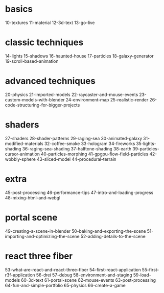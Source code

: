 # basics

10-textures
11-material
12-3d-text
13-go-live

# classic techniques

14-lights
15-shadows
16-haunted-house
17-particles
18-galaxy-generator
19-scroll-based-animation

# advanced techniques

20-physics
21-imported-models
22-raycaster-and-mouse-events
23-custom-models-with-blender
24-environment-map
25-realistic-render
26-code-structuring-for-bigger-projects

# shaders

27-shaders
28-shader-patterns
29-raging-sea
30-animated-galaxy
31-modified-materials
32-coffee-smoke
33-hologram
34-fireworks
35-lights-shading
36-raging-sea-shading
37-halftone-shading
38-earth
39-particles-cursor-animation
40-particles-morphing
41-gpgpu-flow-field-particles
42-wobbly-sphere
43-sliced-model
44-procedural-terrain

# extra

45-post-processing
46-performance-tips
47-intro-and-loading-progress
48-mixing-html-and-webgl

# portal scene

49-creating-a-scene-in-blender
50-baking-and-exporting-the-scene
51-importing-and-optimizing-the-scene
52-adding-details-to-the-scene

# react three fiber

53-what-are-react-and-react-three-fiber
54-first-react-application
55-first-r3f-application
56-drei
57-debug
58-environment-and-staging
59-load-models
60-3d-text
61-portal-scene
62-mouse-events
63-post-processing
64-fun-and-simple-portfolio
65-physics
66-create-a-game
